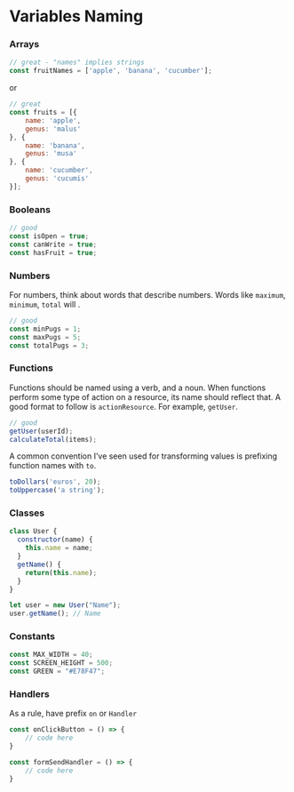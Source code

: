 # Variables Naming

### Arrays

```javascript
// great - "names" implies strings
const fruitNames = ['apple', 'banana', 'cucumber'];
```
or
```javascript
// great
const fruits = [{
    name: 'apple',
    genus: 'malus'
}, {
    name: 'banana',
    genus: 'musa'
}, {
    name: 'cucumber',
    genus: 'cucumis'
}];
```

### Booleans

```javascript
// good
const isOpen = true;
const canWrite = true;
const hasFruit = true;
```

### Numbers

For numbers, think about words that describe numbers. Words like ````maximum````, ```minimum```, ```total``` will .

```javascript
// good
const minPugs = 1;
const maxPugs = 5;
const totalPugs = 3;
```

### Functions

Functions should be named using a verb, and a noun. When functions perform some type of action on a resource, its name should reflect that. A good format to follow is ```actionResource```. For example, ```getUser```.

```javascript
// good
getUser(userId);
calculateTotal(items);
```

A common convention I’ve seen used for transforming values is prefixing function names with ```to```.

```javascript
toDollars('euros', 20);
toUppercase('a string');
```

### Classes

```javascript
class User {
  constructor(name) {
    this.name = name;
  }
  getName() {
    return(this.name);
  }
}

let user = new User("Name");
user.getName(); // Name
```

### Constants

```javascript
const MAX_WIDTH = 40;
const SCREEN_HEIGHT = 500;
const GREEN = "#E78F47";
```

### Handlers

As a rule, have prefix ```on``` or ```Handler```

```javascript
const onClickButton = () => {
    // code here
}

const formSendHandler = () => {
    // code here
}
```
